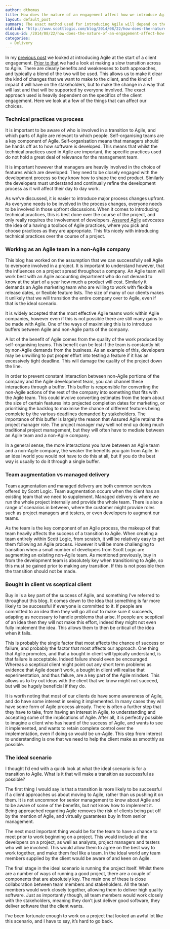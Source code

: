 ```yaml
---
author: dthomas
title: How does the nature of an engagement affect how we introduce Agile?
layout: default_post
summary: The exact method used for introducing Agile will depend on the nature of our client. Here I look at how different clients might affect the approach we take.
oldlink: "http://www.scottlogic.com/blog/2014/08/22/how-does-the-nature-of-an-engagement-affect-how-we-introduce-agile.html"
disqus-id: /2014/08/22/how-does-the-nature-of-an-engagement-affect-how-we-introduce-agile.html
categories:
  - Delivery
---
```

In my <a href="{{site.baseurl}}{% post_url dthomas/2014-08-18-introducing-agile-upfront %}">previous post</a> we looked at introducing Agile at the start of a client engagement. <a href="{{site.baseurl}}{% post_url dthomas/2014-08-11-a-piecemeal-approach-to-introducing-agile %}">Prior to that</a> we had a look at making a slow transition across to Agile. There are clearly benefits and weaknesses to both approaches, and typically a blend of the two will be used. This allows us to make it clear the kind of changes that we want to make to the client, and the kind of impact it will have on the stakeholders, but to make the change in a way that will last and that will be supported by everyone involved. The exact approach used is heavily dependent on the specifics of the client engagement. Here we look at a few of the things that can affect our choices.

### Technical practices vs process
It is important to be aware of who is involved in a transition to Agile, and which parts of Agile are relevant to which people. Self-organising teams are a key component of Agile. Self-organisation means that managers should be hands off as to how software is developed. This means that whilst the technical practices used in Agile are important, the specific practices used do not hold a great deal of relevance for the management team.

It is important however that managers are heavily involved in the choice of features which are developed. They need to be closely engaged with the development process so they know how to shape the end product. Similarly the developers must understand and continually refine the development process as it will affect their day to day work.

As we’ve discussed, it is easier to introduce major process changes upfront. As everyone needs to be involved in the process changes, everyone needs to be involved in those upfront discussions. When it comes to introducing technical practices, this is best done over the course of the project, and only really requires the involvement of developers.  [Assured Agile](http://www.scottlogic.com/services/assured-agile/) advocates the idea of a having a toolbox of Agile practices, where you pick and choose practices as they are appropriate. This fits nicely with introducing technical practices over the course of a project.

### Working as an Agile team in a non-Agile company
This blog has worked on the assumption that we can successfully sell Agile to everyone involved in a project. It is important to understand however, that the influences on a project spread throughout a company. An Agile team will work best with an Agile accounting department who do not demand to know at the start of a year how much a product will cost. Similarly it demands an Agile marketing team who are willing to work with flexible release dates, or flexible feature lists. The size of many of our clients makes it unlikely that we will transition the entire company over to Agile, even if that is the ideal scenario.

It is widely accepted that the most effective Agile teams work within Agile companies, however even if this is not possible there are still many gains to be made with Agile. One of the ways of maximising this is to introduce buffers between Agile and non-Agile parts of the company.

A lot of the benefit of Agile comes from the quality of the work produced by self-organising teams. This benefit can be lost if the team is constantly hit by non-Agile demands from the business. As an example of this, developers may be unwilling to put proper effort into testing a feature if it has an excessively tight deadline. This will damage the quality of the project down the line.

In order to prevent constant interaction between non-Agile portions of the company and the Agile development team, you can channel these interactions through a buffer. This buffer is responsible for converting the non-Agile actions of the rest of the company into something that fits with the Agile team. This could involve converting estimates from the team about the size of certain features into projected completion dates for marketing, or prioritising the backlog to maximise the chance of different features being complete by the various deadlines demanded by stakeholders. The importance of this buffer is largely the reason that Assured Agile retains the project manager role. The project manager may well not end up doing much traditional project management, but they will often have to mediate between an Agile team and a non-Agile company.

In a general sense, the more interactions you have between an Agile team and a non-Agile company, the weaker the benefits you gain from Agile. In an ideal world you would not have to do this at all, but if you do the best way is usually to do it through a single buffer.

### Team augmentation vs managed delivery
Team augmentation and managed delivery are both common services offered by Scott Logic. Team augmentation occurs when the client has an existing team that we need to supplement. Managed delivery is where we run the whole project internally and provide the whole team. There is also a range of scenarios in between, where the customer might provide roles such as project managers and testers, or even developers to augment our teams.

As the team is the key component of an Agile process, the makeup of that team heavily affects the success of a transition to Agile. When creating a team entirely within Scott Logic, from scratch, it will be relatively easy to get them following an Agile process. However it will be more challenging to transition when a small number of developers from Scott Logic are augmenting an existing non-Agile team. As mentioned previously, buy in from the development team is absolutely key when transitioning to Agile, so this must be gained prior to making any transition. If this is not possible then the transition should not be made.

### Bought in client vs sceptical client
Buy in is a key part of the success of Agile, and something I’ve referred to throughout this blog. It comes down to the idea that something is far more likely to be successful if everyone is committed to it. If people are committed to an idea then they will go all out to make sure it succeeds, adapting as necessary to handle problems that arise. If people are sceptical of an idea then they will not make this effort, indeed they might not even fully implement the idea. This allows them to then be critical of the idea when it fails.

This is probably the single factor that most affects the chance of success or failure, and probably the factor that most affects our approach. One thing that Agile promotes, and that a bought in client will typically understand, is that failure is acceptable. Indeed failure should even be encouraged. Whereas a sceptical client might point out any short term problems as evidence that Agile doesn’t work, a bought in client will realise that experimentation, and thus failure, are a key part of the Agile mindset. This allows us to try out ideas with the client that we know might not succeed, but will be hugely beneficial if they do.

It is worth noting that most of our clients do have some awareness of Agile, and do have some interest in seeing it implemented. In many cases they will have some form of Agile process already. There is often a further step that they have to take, from having an interest in Agile, to understanding and accepting some of the implications of Agile. After all, it is perfectly possible to imagine a client who has heard of the success of Agile, and wants to see it implemented, and wants to retain complete control over the implementation, even if doing so would be un-Agile. This step from interest to understanding is one that we need to help the client make as smoothly as possible.

### The ideal scenario
I thought I’d end with a quick look at what the ideal scenario is for a transition to Agile. What is it that will make a transition as successful as possible?

The first thing I would say is that a transition is more likely to be successful if a client approaches us about moving to Agile, rather than us pushing it on them. It is not uncommon for senior management to know about Agile and to be aware of some of the benefits, but not know how to implement it. Being approached regarding Agile removes the risk of clients being put off by the mention of Agile, and virtually guarantees buy in from senior management.

The next most important thing would be for the team to have a chance to meet prior to work beginning on a project. This would include all the developers on a project, as well as analysts, project managers and testers who will be involved. This would allow them to agree on the best way to work together, and make them feel like a team. In the ideal world any team members supplied by the client would be aware of and keen on Agile.

The final stage in the ideal scenario is running the project itself. Whilst there are a number of ways of running a good project, there are a couple of components that are absolutely key. The main one of these is close collaboration between team members and stakeholders. All the team members would work closely together, allowing them to deliver high quality software. Just as importantly though, all team members would work closely with the stakeholders, meaning they don’t just deliver good software, they deliver software that the client wants.

I’ve been fortunate enough to work on a project that looked an awful lot like this scenario, and I have to say, it’s hard to go back.























